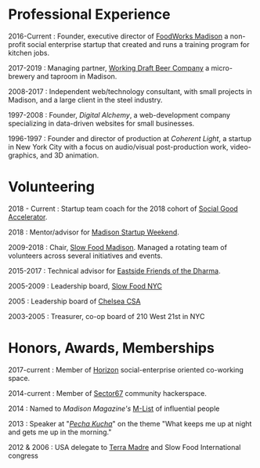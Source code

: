# Professional Experience

2016-Current
:   Founder, executive director of [FoodWorks Madison] a non-profit social enterprise startup that created and runs a training program for kitchen jobs.

2017-2019
:   Managing partner, [Working Draft Beer Company][WDBC] a micro-brewery and taproom in Madison.

2008-2017
:   Independent web/technology consultant, with small projects in Madison, and a large client in the steel industry.

1997-2008
:   Founder, *Digital Alchemy*, a web-development company specializing in data-driven websites for small businesses.

1996-1997
:   Founder and director of production at *Coherent Light*, a startup in New York City with a focus on audio/visual post-production work, video-graphics, and 3D animation.


# Volunteering

2018 - Current
:   Startup team coach for the 2018 cohort of [Social Good Accelerator][SGA].

2018
:   Mentor/advisor for [Madison Startup Weekend].

2009-2018
:   Chair, [Slow Food Madison]. Managed a rotating team of volunteers across several initiatives and events.

2015-2017
:   Technical advisor for [Eastside Friends of the Dharma].

2005-2009
:   Leadership board, [Slow Food NYC]

2005
:   Leadership board of [Chelsea CSA]

2003-2005
:   Treasurer, co-op board of 210 West 21st in NYC



[Chelsea CSA]: http://www.chelseacsa.org/
[210W21st]: http://streeteasy.com/building/210-west-21-street-new_york
[Slow Food NYC]: http://slowfoodnyc.org
[Slow Food Madison]: http://slowfoodmadison.org
[sf details]: slowfood.html
[FoodWorks Madison]: http://www.foodworksmadison.org
[fwmsn details]: social_work.html
[SGA]: https://socialgoodmadison.org/accelerator
[Madison Startup Weekend]: https://www.swmadison.com/2018-recap
[Eastside Friends of the Dharma]: http://esfod.org/
[WDBC]: https://www.workingdraftbeer.com/

# Honors, Awards, Memberships

2017-current
:   Member of [Horizon] social-enterprise oriented co-working space.

2014-current
:   Member of [Sector67] community hackerspace.

2014
:   Named to *Madison Magazine's* [M-List] of influential people

2013
:   Speaker at "*[Pecha Kucha]*" on the theme "What keeps me up at night and gets me up in the morning."

2012 & 2006
:   USA delegate to [Terra Madre] and Slow Food International congress

[Pecha Kucha]: http://www.pechakucha.org/
[Sector67]: http://sector67.org
[M-List]: http://www.channel3000.com/madison-magazine/business-city-life/the-m-list-2014-foodtastic/30732740
[Terra Madre]: http://www.terramadre.info/en/
[Horizon]: https://horizoncw.com/community-partnerships

